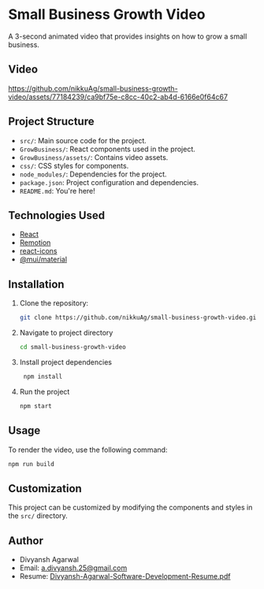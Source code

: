# Small Business Growth Video

A 3-second animated video that provides insights on how to grow a small business.

## Video
https://github.com/nikkuAg/small-business-growth-video/assets/77184239/ca9bf75e-c8cc-40c2-ab4d-6166e0f64c67



## Project Structure

- `src/`: Main source code for the project.
- `GrowBusiness/`: React components used in the project.
- `GrowBusiness/assets/`: Contains video assets.
- `css/`: CSS styles for components.
- `node_modules/`: Dependencies for the project.
- `package.json`: Project configuration and dependencies.
- `README.md`: You're here!

## Technologies Used

- [React](https://reactjs.org/)
- [Remotion](https://remotion.dev/)
- [react-icons](https://react-icons.github.io/react-icons/)
- [@mui/material](https://mui.com/)

## Installation

1. Clone the repository:
   ```bash
   git clone https://github.com/nikkuAg/small-business-growth-video.git
   ```
2. Navigate to project directory
   ```bash
   cd small-business-growth-video
   ```
3. Install project dependencies
   ```bash
    npm install
   ```
4. Run the project
   ```bash
   npm start
   ```

## Usage

To render the video, use the following command:

```bash
npm run build
```

## Customization

This project can be customized by modifying the components and styles in the `src/` directory.

## Author

- Divyansh Agarwal
- Email: a.divyansh.25@gmail.com
- Resume: [Divyansh-Agarwal-Software-Development-Resume.pdf](https://github.com/nikkuAg/small-business-growth-video/files/13300841/Divyansh-Agarwal-Software-Development-Resume.pdf)


